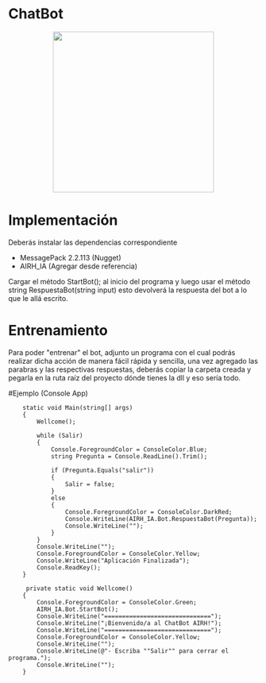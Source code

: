  # ChatBot
<p align="center">       
<img src="https://user-images.githubusercontent.com/41328887/131534044-c90e5780-18c5-43c7-82a6-4b7b8f05696e.png" width="324" height="324">
</p>

# Implementación
Deberás instalar las dependencias correspondiente

- MessagePack 2.2.113 (Nugget)
- AIRH_IA (Agregar desde referencia)

Cargar el método 
StartBot();
al inicio del programa y luego usar el método string 
RespuestaBot(string input) esto devolverá la respuesta del 
bot a lo que le allá escrito.

# Entrenamiento
Para poder "entrenar" el bot, adjunto un programa con el cual
podrás realizar dicha acción de manera fácil rápida y sencilla,
una vez agregado las parabras y las respectivas respuestas,
deberás copiar la carpeta creada y pegarla en la ruta raíz del 
proyecto dónde tienes la dll y eso sería todo.

#Ejemplo (Console App)

        static void Main(string[] args)
        {
            Wellcome();

            while (Salir)
            {
                Console.ForegroundColor = ConsoleColor.Blue;
                string Pregunta = Console.ReadLine().Trim();

                if (Pregunta.Equals("salir"))
                {
                    Salir = false;
                }
                else
                {
                    Console.ForegroundColor = ConsoleColor.DarkRed;
                    Console.WriteLine(AIRH_IA.Bot.RespuestaBot(Pregunta));
                    Console.WriteLine("");
                }
            }
            Console.WriteLine("");
            Console.ForegroundColor = ConsoleColor.Yellow;
            Console.WriteLine("Aplicación Finalizada");
            Console.ReadKey();
        }
        
         private static void Wellcome()
        {
            Console.ForegroundColor = ConsoleColor.Green;
            AIRH_IA.Bot.StartBot();
            Console.WriteLine("==============================");
            Console.WriteLine("¡Bienvenido/a al ChatBot AIRH!");
            Console.WriteLine("==============================");
            Console.ForegroundColor = ConsoleColor.Yellow;
            Console.WriteLine("");
            Console.WriteLine(@"- Escriba ""Salir"" para cerrar el programa.");
            Console.WriteLine("");
        }
